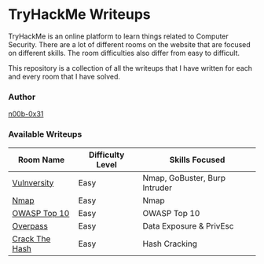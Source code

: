 # TryHackMe Writeups

TryHackMe is an online platform to learn things related to Computer Security. There are a lot of different rooms on the website that are focused on different skills. The room difficulties also differ from easy to difficult.

This repository is a collection of all the writeups that I have written for each and every room that I have solved.

### Author
[n00b-0x31](https://tryhackme.com/p/n00b0x31)

### Available Writeups
| Room Name | Difficulty Level | Skills Focused |
|-----------|------------------|----------------|
|[Vulnversity](https://github.com/n00b-0x31/TryHackMe-Writeups/blob/master/Vulnversity/vulnversity_writeup.md)|Easy|Nmap, GoBuster, Burp Intruder|
|[Nmap](https://github.com/n00b-0x31/TryHackMe-Writeups/blob/master/Nmap/nmap_writeup.md)|Easy|Nmap|
|[OWASP Top 10](https://github.com/n00b-0x31/TryHackMe-Writeups/blob/master/OWASP_Top_10/writeup.md)|Easy|OWASP Top 10|
|[Overpass](https://github.com/n00b-0x31/TryHackMe-Writeups/blob/master/Overpass/overpass.md)|Easy|Data Exposure & PrivEsc|
|[Crack The Hash](https://github.com/n00b-0x31/TryHackMe-Writeups/blob/master/CrackTheHash/crackthehash.md)|Easy|Hash Cracking|

